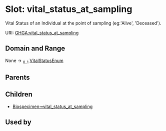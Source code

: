 
# Slot: vital_status_at_sampling


Vital Status of an Individual at the point of sampling (eg:'Alive', 'Deceased').

URI: [GHGA:vital_status_at_sampling](https://w3id.org/GHGA/vital_status_at_sampling)


## Domain and Range

None &#8594;  <sub>0..1</sub> [VitalStatusEnum](VitalStatusEnum.md)

## Parents


## Children

 *  [Biospecimen➞vital_status_at_sampling](Biospecimen_vital_status_at_sampling.md)

## Used by

